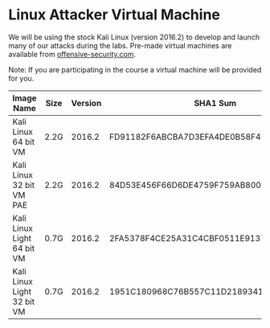 # Linux Attacker Virtual Machine

We will be using the stock Kali Linux (version 2016.2) to develop and launch many of our attacks during the labs. Pre-made virtual machines are available from [offensive-security.com](https://www.offensive-security.com/kali-linux-vmware-virtualbox-image-download/).

Note: If you are participating in the course a virtual machine will be provided for you.

| **Image Name**             | **Size** | **Version** | **SHA1 Sum**                             |
|----------------------------|----------|-------------|------------------------------------------|
| Kali Linux 64 bit VM       |  2.2G    | 2016.2      | FD91182F6ABCBA7D3EFA4DE0B58F4DB42DEF49A4 |
| Kali Linux 32 bit VM PAE   |  2.2G    | 2016.2      | 84D53E456F66D6DE4759F759AB8004609CC127AD |
| Kali Linux Light 64 bit VM |  0.7G    | 2016.2      | 2FA5378F4CE25A31C4CBF0511E9137506B1FB5E0 |
| Kali Linux Light 32 bit VM |  0.7G    | 2016.2      | 1951C180968C76B557C11D21893419B6BBBC826E |
